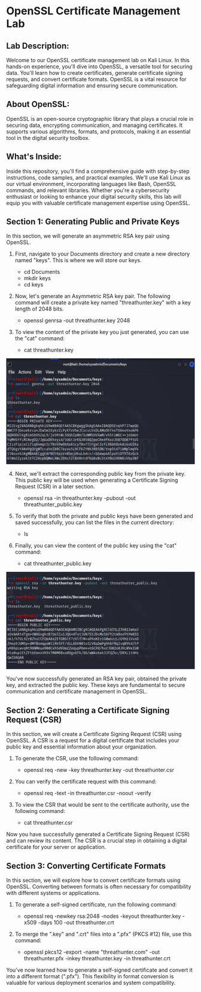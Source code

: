 <h1>OpenSSL Certificate Management Lab</h1>

<h2>Lab Description:</h2>
<p>Welcome to our OpenSSL certificate management lab on Kali Linux. In this hands-on experience, you'll dive into OpenSSL, a versatile tool for securing data. You'll learn how to create certificates, generate certificate signing requests, and convert certificate formats. OpenSSL is a vital resource for safeguarding digital information and ensuring secure communication.</p>

<h2>About OpenSSL:</h2>
<p>OpenSSL is an open-source cryptographic library that plays a crucial role in securing data, encrypting communication, and managing certificates. It supports various algorithms, formats, and protocols, making it an essential tool in the digital security toolbox.</p>

<h2>What's Inside:</h2>
<p>Inside this repository, you'll find a comprehensive guide with step-by-step instructions, code samples, and practical examples. We'll use Kali Linux as our virtual environment, incorporating languages like Bash, OpenSSL commands, and relevant libraries. Whether you're a cybersecurity enthusiast or looking to enhance your digital security skills, this lab will equip you with valuable certificate management expertise using OpenSSL.</p>


<h2>Section 1: Generating Public and Private Keys</h2>

In this section, we will generate an asymmetric RSA key pair using OpenSSL.

1. First, navigate to your Documents directory and create a new directory named "keys". This is where we will store our keys.    
   - cd Documents     
   - mkdir keys     
   - cd keys 

2. Now, let's generate an Asymmetric RSA key pair. The following command will create a private key named "threathunter.key" with a key length of 2048 bits.    
   - openssl genrsa -out threathunter.key 2048

3. To view the content of the private key you just generated, you can use the "cat" command:    
   - cat threathunter.key
  
     
![Alt Text](images/1.png)

4. Next, we'll extract the corresponding public key from the private key. This public key will be used when generating a Certificate Signing Request (CSR) in a later section.    
   - openssl rsa -in threathunter.key -pubout -out threathunter_public.key

5. To verify that both the private and public keys have been generated and saved successfully, you can list the files in the current directory:    
   - ls

6. Finally, you can view the content of the public key using the "cat" command:    
   - cat threathunter_public.key  


![Alt Text](images/1.5.png)

You've now successfully generated an RSA key pair, obtained the private key, and extracted the public key. These keys are fundamental to secure communication and certificate management in OpenSSL.




<h2>Section 2: Generating a Certificate Signing Request (CSR)</h2>
In this section, we will create a Certificate Signing Request (CSR) using OpenSSL. A CSR is a request for a digital certificate that includes your public key and essential information about your organization.

1. To generate the CSR, use the following command:
   
   - openssl req -new -key threathunter.key -out threathunter.csr

2. You can verify the certificate request with this command:
   - openssl req -text -in threathunter.csr -noout -verify

4. To view the CSR that would be sent to the certificate authority, use the following command:
   
   - cat threathunter.csr

Now you have successfully generated a Certificate Signing Request (CSR) and can review its content. The CSR is a crucial step in obtaining a digital certificate for your server or application.



<h2>Section 3: Converting Certificate Formats</h2>
In this section, we will explore how to convert certificate formats using OpenSSL. Converting between formats is often necessary for compatibility with different systems or applications.

1. To generate a self-signed certificate, run the following command:
   
   - openssl req -newkey rsa:2048 -nodes -keyout threathunter.key -x509 -days 100 -out threathunter.crt

2. To merge the ".key" and ".crt" files into a ".pfx" (PKCS #12) file, use this command:
   
   - openssl pkcs12 -export -name "threathunter.com" -out threathunter.pfx -inkey threathunter.key -in threathunter.crt

You've now learned how to generate a self-signed certificate and convert it into a different format (".pfx"). This flexibility in format conversion is valuable for various deployment scenarios and system compatibility.



